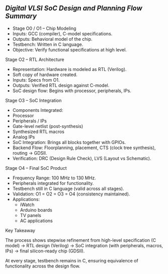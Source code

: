 *Digital VLSI SoC Design and Planning Flow Summary*
----------------------------------------------------------------------------------------------------
- Stage O0 / O1 – Chip Modeling
- Inputs: GCC (compiler), C-model specifications.
- Outputs: Behavioral model of the chip.
- Testbench: Written in C language.
- Objective: Verify functional specifications at high level.

Stage O2 – RTL Architecture

- Representation: Hardware is modeled as RTL (Verilog).
- Soft copy of hardware created.
- Inputs: Specs from O1.
- Outputs: Verified RTL design against C-model.
- SoC design flow: Begins with processor, peripherals, IPs.

Stage O3 – SoC Integration
- Components Integrated:
- Processor
- Peripherals / IPs
- Gate-level netlist (post-synthesis)
- Synthesized RTL macros
- Analog IPs
- SoC Integration: Brings all blocks together with GPIOs.
- Backend Flow: Floorplanning, placement, CTS (clock tree synthesis), routing → GDSII.
- Verification: DRC (Design Rule Check), LVS (Layout vs Schematic).

Stage O4 – Final SoC Product

- Frequency Range: 100 MHz to 130 MHz.
- Peripherals integrated for functionality.
- Testbench still in C language (valid across all stages).
- Validation: O1 = O2 = O3 = O4 (consistency maintained).
- Applications:
  - iWatch
  - Arduino boards
  - TV panels
  - AC applications

Key Takeaway

The process shows stepwise refinement from high-level specification (C model) 
→ RTL design (Verilog) → SoC integration (with peripherals, macros, IPs) → final silicon-ready chip (GDSII). 

At every stage, testbench remains in C, ensuring equivalence of functionality across the design flow.
